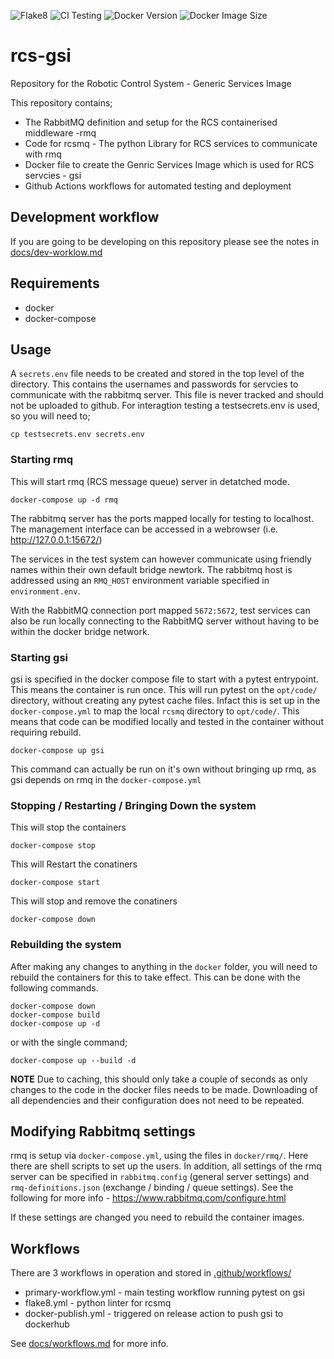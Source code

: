 ![Flake8](https://github.com/NewRoboticTelescope/rcs-gsi/workflows/Flake8/badge.svg) ![CI Testing](https://github.com/NewRoboticTelescope/rcs-gsi/workflows/CI%20Testing/badge.svg) ![Docker Version](https://img.shields.io/docker/v/4mnrt/gsi?label=Docker%20Version&style=plastic) ![Docker Image Size](https://img.shields.io/docker/image-size/4mnrt/gsi?label=Docker%20image%20size&style=plastic)


# rcs-gsi
Repository for the Robotic Control System - Generic Services Image

This repository contains;
* The RabbitMQ definition and setup for the RCS containerised middleware -rmq
* Code for rcsmq - The python Library for RCS services to communicate with rmq
* Docker file to create the Genric Services Image which is used for RCS
servcies - gsi
* Github Actions workflows for automated testing and deployment

## Development workflow
If you are going to be developing on this repository please see the notes in [docs/dev-worklow.md](docs/dev-worklow.md)

## Requirements
* docker
* docker-compose

## Usage
A `secrets.env` file needs to be created and stored in the top level of the
directory. This contains the usernames and passwords for servcies to
communicate with the rabbitmq server. This file is never tracked and should not
be uploaded to github.
For interagtion testing a testsecrets.env is used, so you will need to;

```shell
cp testsecrets.env secrets.env
```

### Starting rmq

This will start rmq (RCS message queue) server in detatched mode.

```shell
docker-compose up -d rmq
```

The rabbitmq server has the ports mapped locally for testing to localhost.
The management interface can be accessed in a webrowser
(i.e. http://127.0.0.1:15672/)

The services in the test system can however communicate using friendly names
within their own default bridge newtork. The rabbitmq host is addressed using
an `RMQ_HOST` environment variable specified in `environment.env`.

With the RabbitMQ connection port mapped `5672:5672`, test services can also
be run locally connecting to the RabbitMQ server without having to be within
the docker bridge network.

### Starting gsi

gsi is specified in the docker compose file to start with a pytest entrypoint.
This means the container is run once. This will run pytest on the `opt/code/`
directory, without creating any pytest cache files. Infact this is set up in the
`docker-compose.yml` to map the local `rcsmq` directory to `opt/code/`. This means
that code can be modified locally and tested in the container without requiring
rebuild.

```
docker-compose up gsi
```

This command can actually be run on it's own without bringing up rmq, as gsi
depends on rmq in the `docker-compose.yml`

### Stopping / Restarting / Bringing Down the system
This will stop the containers
```shell
docker-compose stop
```

This will Restart the conatiners
```shell
docker-compose start
```

This will stop and remove the conatiners
```shell
docker-compose down
```

### Rebuilding the system
After making any changes to anything in the `docker` folder, you will need to
rebuild the containers for this to take effect. This can be done with the
following commands.

```shell
docker-compose down
docker-compose build
docker-compose up -d
```
or with the single command;

```shell
docker-compose up --build -d
```

**NOTE** Due to caching, this should only take a couple of seconds as only
changes to the code in the docker files needs to be made. Downloading of all
dependencies and their configuration does not need to be repeated.

## Modifying Rabbitmq settings
rmq is setup via `docker-compose.yml`, using the files in `docker/rmq/`. Here
there are shell scripts to set up the users. In addition, all settings of the
rmq server can be specified in `rabbitmq.config` (general server settings)
and `rmq-definitions.json` (exchange / binding / queue settings).
See the following for more info - https://www.rabbitmq.com/configure.html

If these settings are changed you need to rebuild the container images.


## Workflows
There are 3 workflows in operation and stored in [.github/workflows/](.github/workflows)
* primary-workflow.yml - main testing workflow running pytest on gsi
* flake8.yml - python linter for rcsmq
* docker-publish.yml - triggered on release action to push gsi to dockerhub

See [docs/workflows.md](docs/workflows.md) for more info.
